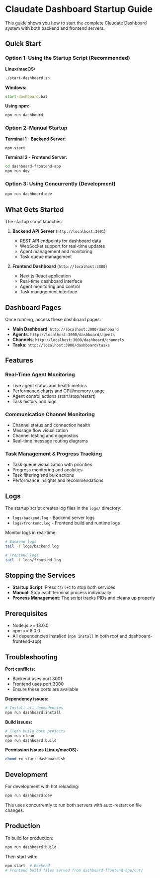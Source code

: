 # Claudate Dashboard Startup Guide

This guide shows you how to start the complete Claudate Dashboard system with both backend and frontend servers.

## Quick Start

### Option 1: Using the Startup Script (Recommended)

**Linux/macOS:**
```bash
./start-dashboard.sh
```

**Windows:**
```cmd
start-dashboard.bat
```

**Using npm:**
```bash
npm run dashboard
```

### Option 2: Manual Startup

**Terminal 1 - Backend Server:**
```bash
npm start
```

**Terminal 2 - Frontend Server:**
```bash
cd dashboard-frontend-app
npm run dev
```

### Option 3: Using Concurrently (Development)

```bash
npm run dashboard:dev
```

## What Gets Started

The startup script launches:

1. **Backend API Server** (`http://localhost:3001`)
   - REST API endpoints for dashboard data
   - WebSocket support for real-time updates
   - Agent management and monitoring
   - Task queue management

2. **Frontend Dashboard** (`http://localhost:3000`)
   - Next.js React application
   - Real-time dashboard interface
   - Agent monitoring and control
   - Task management interface

## Dashboard Pages

Once running, access these dashboard pages:

- **Main Dashboard**: `http://localhost:3000/dashboard`
- **Agents**: `http://localhost:3000/dashboard/agents`
- **Channels**: `http://localhost:3000/dashboard/channels`
- **Tasks**: `http://localhost:3000/dashboard/tasks`

## Features

### Real-Time Agent Monitoring
- Live agent status and health metrics
- Performance charts and CPU/memory usage
- Agent control actions (start/stop/restart)
- Task history and logs

### Communication Channel Monitoring
- Channel status and connection health
- Message flow visualization
- Channel testing and diagnostics
- Real-time message routing diagrams

### Task Management & Progress Tracking
- Task queue visualization with priorities
- Progress monitoring and analytics
- Task filtering and bulk actions
- Performance insights and recommendations

## Logs

The startup script creates log files in the `logs/` directory:

- `logs/backend.log` - Backend server logs
- `logs/frontend.log` - Frontend build and runtime logs

Monitor logs in real-time:
```bash
# Backend logs
tail -f logs/backend.log

# Frontend logs  
tail -f logs/frontend.log
```

## Stopping the Services

- **Startup Script**: Press `Ctrl+C` to stop both services
- **Manual**: Stop each terminal process individually
- **Process Management**: The script tracks PIDs and cleans up properly

## Prerequisites

- Node.js >= 18.0.0
- npm >= 8.0.0
- All dependencies installed (`npm install` in both root and dashboard-frontend-app)

## Troubleshooting

**Port conflicts:**
- Backend uses port 3001
- Frontend uses port 3000
- Ensure these ports are available

**Dependency issues:**
```bash
# Install all dependencies
npm run dashboard:install
```

**Build issues:**
```bash
# Clean build both projects
npm run clean
npm run dashboard:build
```

**Permission issues (Linux/macOS):**
```bash
chmod +x start-dashboard.sh
```

## Development

For development with hot reloading:
```bash
npm run dashboard:dev
```

This uses concurrently to run both servers with auto-restart on file changes.

## Production

To build for production:
```bash
npm run dashboard:build
```

Then start with:
```bash
npm start  # Backend
# Frontend build files served from dashboard-frontend-app/out/
```
